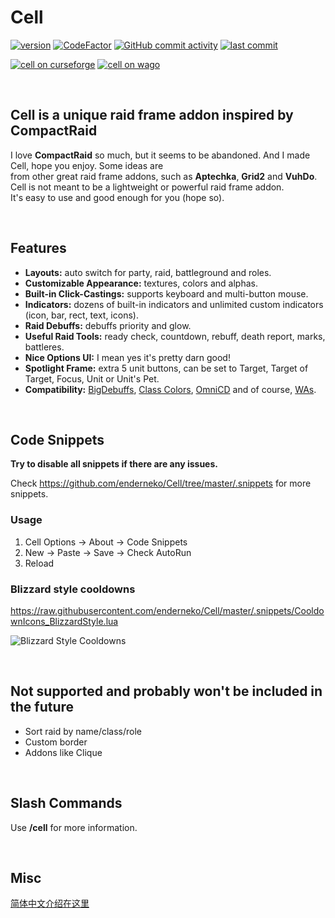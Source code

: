 # Cell

[![version](https://img.shields.io/github/v/release/enderneko/Cell)](https://github.com/enderneko/Cell/releases)
[![CodeFactor](https://www.codefactor.io/repository/github/enderneko/cell/badge)](https://www.codefactor.io/repository/github/enderneko/cell)
[![GitHub commit activity](https://img.shields.io/github/commit-activity/m/enderneko/Cell)](https://github.com/enderneko/Cell/commits/master)
[![last commit](https://img.shields.io/github/last-commit/enderneko/Cell)](https://github.com/enderneko/Cell/commits/master)

[![cell on curseforge](https://img.shields.io/badge/dynamic/json?color=f16436&label=CurseForge&query=%24.downloads.total&url=https%3A%2F%2Fapi.cfwidget.com%2F409666&style=flat)](https://www.curseforge.com/wow/addons/cell)
[![cell on wago](https://img.shields.io/badge/Wago-Cell-ad1319)](https://addons.wago.io/addons/cell)

&nbsp;

## Cell is a unique raid frame addon inspired by CompactRaid

I love __CompactRaid__ so much, but it seems to be abandoned. And I made Cell, hope you enjoy.
Some ideas are from other great raid frame addons, such as __Aptechka__, __Grid2__ and __VuhDo__.
Cell is not meant to be a lightweight or powerful raid frame addon.
It's easy to use and good enough for you (hope so).

&nbsp;

## Features

- __Layouts:__ auto switch for party, raid, battleground and roles.
- __Customizable Appearance:__ textures, colors and alphas.
- __Built-in Click-Castings:__ supports keyboard and multi-button mouse.
- __Indicators:__ dozens of built-in indicators and unlimited custom indicators (icon, bar, rect, text, icons).
- __Raid Debuffs:__ debuffs priority and glow.
- __Useful Raid Tools:__ ready check, countdown, rebuff, death report, marks, battleres.
- __Nice Options UI:__ I mean yes it's pretty darn good!
- __Spotlight Frame:__ extra 5 unit buttons, can be set to Target, Target of Target, Focus, Unit or Unit's Pet.
- __Compatibility:__ [BigDebuffs](https://www.curseforge.com/wow/addons/bigdebuffs), [Class Colors](https://www.curseforge.com/wow/addons/classcolors), [OmniCD](https://www.curseforge.com/wow/addons/omnicd) and of course, [WAs](https://wago.io/weakauras).

&nbsp;

## Code Snippets

__Try to disable all snippets if there are any issues.__

Check <https://github.com/enderneko/Cell/tree/master/.snippets> for more snippets.

### Usage

1. Cell Options -> About -> Code Snippets
2. New -> Paste -> Save -> Check AutoRun
3. Reload

### Blizzard style cooldowns

<https://raw.githubusercontent.com/enderneko/Cell/master/.snippets/CooldownIcons_BlizzardStyle.lua>

![Blizzard Style Cooldowns](https://github.com/enderneko/Cell/raw/master/.snippets/CooldownIcons_BlizzardStyle.gif)

&nbsp;

## Not supported and probably won't be included in the future

- Sort raid by name/class/role
- Custom border
- Addons like Clique

&nbsp;

## Slash Commands

Use __/cell__ for more information.

&nbsp;

## Misc

[简体中文介绍在这里](https://bbs.nga.cn/read.php?tid=23488341)
